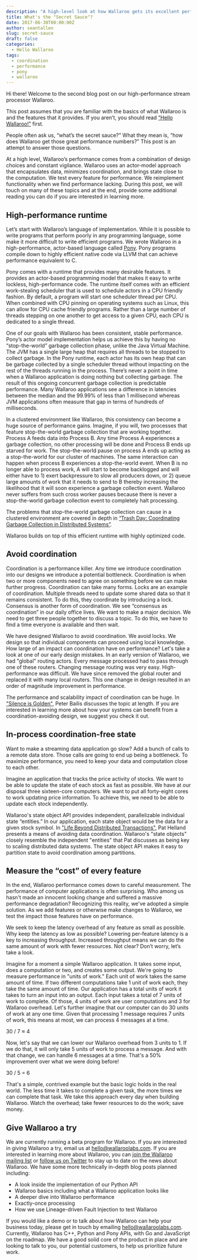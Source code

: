 ```yaml
---
description: "A high-level look at how Wallaroo gets its excellent performance."
title: What's the "Secret Sauce"?
date: 2017-06-30T00:00:00Z
author: seantallen
slug: secret-sauce
draft: false
categories: 
  - Hello Wallaroo
tags:
  - coordination
  - performance
  - pony
  - wallaroo
---
```

Hi there! Welcome to the second blog post on our high-performance stream processor Wallaroo.
 
This post assumes that you are familiar with the basics of what Wallaroo is and the features that it provides. If you aren’t, you should read [“Hello Wallaroo!”](http://blog.wallaroolabs.com/2017/03/hello-wallaroo/) first.
 
People often ask us, “what’s the secret sauce?” What they mean is, “how does Wallaroo get those great performance numbers?” This post is an attempt to answer those questions. 
 
At a high level, Wallaroo’s performance comes from a combination of design choices and constant vigilance. Wallaroo uses an actor-model approach that encapsulates data, minimizes coordination, and brings state close to the computation. We test every feature for performance. We reimplement functionality when we find performance lacking.  During this post, we will touch on many of these topics and at the end, provide some additional reading you can do if you are interested in learning more.
 
## High-performance runtime
 
Let’s start with Wallaroo’s language of implementation. While it is possible to write programs that perform poorly in any programming language, some make it more difficult to write efficient programs. We wrote Wallaroo in a high-performance, actor-based language called [Pony](http://www.ponylang.org). Pony programs compile down to highly efficient native code via LLVM that can achieve performance equivalent to C. 
 
Pony comes with a runtime that provides many desirable features. It provides an actor-based programming model that makes it easy to write lockless, high-performance code. The runtime itself comes with an efficient work-stealing scheduler that is used to schedule actors in a CPU friendly fashion. By default, a program will start one scheduler thread per CPU. When combined with CPU pinning on operating systems such as Linux, this can allow for CPU cache friendly programs. Rather than a large number of threads stepping on one another to get access to a given CPU, each CPU is dedicated to a single thread. 
 
One of our goals with Wallaroo has been consistent, stable performance. Pony’s actor model implementation helps us achieve this by having no “stop-the-world” garbage collection phase, unlike the Java Virtual Machine. The JVM has a single large heap that requires all threads to be stopped to collect garbage. In the Pony runtime, each actor has its own heap that can be garbage collected by a single scheduler thread without impacting on the rest of the threads running in the process. There’s never a point in time when a Wallaroo application is doing nothing but collecting garbage. The result of this ongoing concurrent garbage collection is predictable performance. Many Wallaroo applications see a difference in latencies between the median and the 99.99% of less than 1 millisecond whereas JVM applications often measure that gap in terms of hundreds of milliseconds. 
 
In a clustered environment like Wallaroo, this consistency can become a huge source of performance gains. Imagine, if you will, two processes that feature stop-the-world garbage collection that are working together. Process A feeds data into Process B. Any time Process A experiences a garbage collection, no other processing will be done and Process B ends up starved for work. The stop-the-world pause on process A ends up acting as a stop-the-world for our cluster of machines. The same interaction can happen when process B experiences a stop-the-world event. When B is no longer able to process work, A will start to become backlogged and will either have to 1) exert backpressure to slow all producers down, or 2) queue large amounts of work that it needs to send to B thereby increasing the likelihood that it will soon experience a garbage collection event. Wallaroo never suffers from such cross worker pauses because there is never a stop-the-world garbage collection event to completely halt processing. 
 
The problems that stop-the-world garbage collection can cause in a clustered environment are covered in depth in [“Trash Day: Coordinating Garbage Collection in Distributed Systems”](https://www.usenix.org/system/files/conference/hotos15/hotos15-paper-maas.pdf).
 
Wallaroo builds on top of this efficient runtime with highly optimized code.
 
## Avoid coordination
 
Coordination is a performance killer. Any time we introduce coordination into our designs we introduce a potential bottleneck. Coordination is when two or more components need to agree on something before we can make further progress. Coordination can take many forms.  Locks are an example of coordination. Multiple threads need to update some shared data so that it remains consistent. To do this, they coordinate by introducing a lock. Consensus is another form of coordination. We see “consensus as coordination” in our daily office lives. We want to make a major decision. We need to get three people together to discuss a topic. To do this, we have to find a time everyone is available and then wait. 
 
We have designed Wallaroo to avoid coordination. We avoid locks. We design so that individual components can proceed using local knowledge. How large of an impact can coordination have on performance? Let's take a look at one of our early design mistakes. In an early version of Wallaroo, we had "global" routing actors. Every message processed had to pass through one of these routers. Changing message routing was very easy. High-performance was difficult. We have since removed the global router and replaced it with many local routers. This one change in design resulted in an order of magnitude improvement in performance.
 
The performance and scalability impact of coordination can be huge.  In ["Silence is Golden"](https://www.youtube.com/watch?v=EYJnWttrC9k), Peter Bailis discusses the topic at length. If you are interested in learning more about how your systems can benefit from a coordination-avoiding design, we suggest you check it out.
 
## In-process coordination-free state
 
Want to make a streaming data application go slow? Add a bunch of calls to a remote data store. Those calls are going to end up being a bottleneck. To maximize performance, you need to keep your data and computation close to each other.
 
Imagine an application that tracks the price activity of stocks. We want to be able to update the state of each stock as fast as possible. We have at our disposal three sixteen-core computers. We want to put all forty-eight cores to work updating price information. To achieve this, we need to be able to update each stock independently. 
 
Wallaroo's state object API provides independent, parallelizable individual state “entities.”  In our application, each state object would be the data for a given stock symbol. In ["Life Beyond Distributed Transactions"](https://blog.acolyer.org/2014/11/20/life-beyond-distributed-transactions/), Pat Helland presents a means of avoiding data coordination. Wallaroo's "state objects" closely resemble the independent "entities" that Pat discusses as being key to scaling distributed data systems. The state object API makes it easy to partition state to avoid coordination among partitions.
 
## Measure the “cost” of every feature
 
In the end, Wallaroo performance comes down to careful measurement. The performance of computer applications is often surprising. Who among us hasn't made an innocent looking change and suffered a massive performance degradation? Recognizing this reality, we've adopted a simple solution. As we add features or otherwise make changes to Wallaroo, we test the impact those features have on performance.
 
We seek to keep the latency overhead of any feature as small as possible. Why keep the latency as low as possible? Lowering per-feature latency is a key to increasing throughput. Increased throughput means we can do the same amount of work with fewer resources. Not clear? Don’t worry, let’s take a look.
 
Imagine for a moment a simple Wallaroo application. It takes some input, does a computation or two, and creates some output. We're going to measure performance in "units of work." Each unit of work takes the same amount of time. If two different computations take 1 unit of work each, they take the same amount of time. Our application has a total units of work it takes to turn an input into an output. Each input takes a total of 7 units of work to complete. Of those, 4 units of work are user computations and 3 for Wallaroo overhead. Let's further imagine that our computer can do 30 units of work at any one time. Given that processing 1 message requires 7 units of work, this means at most, we can process 4 messages at a time.
 
30 / 7 ≈ 4
 
Now, let's say that we can lower our Wallaroo overhead from 3 units to 1. If we do that, it will only take 5 units of work to process a message. And with that change, we can handle 6 messages at a time. That's a 50% improvement over what we were doing before!
 
30 / 5 = 6
 
That's a simple, contrived example but the basic logic holds in the real world. The less time it takes to complete a given task, the more times we can complete that task. We take this approach every day when building Wallaroo. Watch the overhead; take fewer resources to do the work; save money.
 
## Give Wallaroo a try
 
We are currently running a beta program for Wallaroo. If you are interested in giving Wallaroo a try, email us at [hello@wallaroolabs.com](mailto:hello@wallaroolabs.com). If you are interested in learning more about Wallaroo, you can [join the Wallaroo mailing list](http://eepurl.com/cnE5Cv) or [follow us on Twitter](https://twitter.com/wallaroolabs) to stay up to date on the news about Wallaroo. We have some more technically in-depth blog posts planned including:
 
- A look inside the implementation of our Python API
- Wallaroo basics including what a Wallaroo application looks like
- A deeper dive into Wallaroo performance
- Exactly-once processing 
- How we use Lineage-driven Fault Injection to test Wallaroo
 
If you would like a demo or to talk about how Wallaroo can help your business today, please get in touch by emailing [hello@wallaroolabs.com](mailto:hello@wallaroolabs.com). Currently, Wallaroo has C++, Python and Pony APIs, with Go and JavaScript on the roadmap. We have a good solid core of the product in place and are looking to talk to you, our potential customers, to help us prioritize future work.
